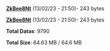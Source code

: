 [**ZkBee8Nt**](/data/ZkBee8Nt.txt) (13/02/23 - 21:50)- 243 bytes

[**ZkBee8Nt**](/data/ZkBee8Nt.txt) (13/02/23 - 21:50)- 243 bytes

**Total Datas**: 9790

**Total Size**: 64.63 MB / 64.6 MB